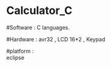 # Calculator_C

#Software : 
C languages.

#Hardware : 
avr32 , LCD 16*2 , Keypad

#platform :  
eclipse
